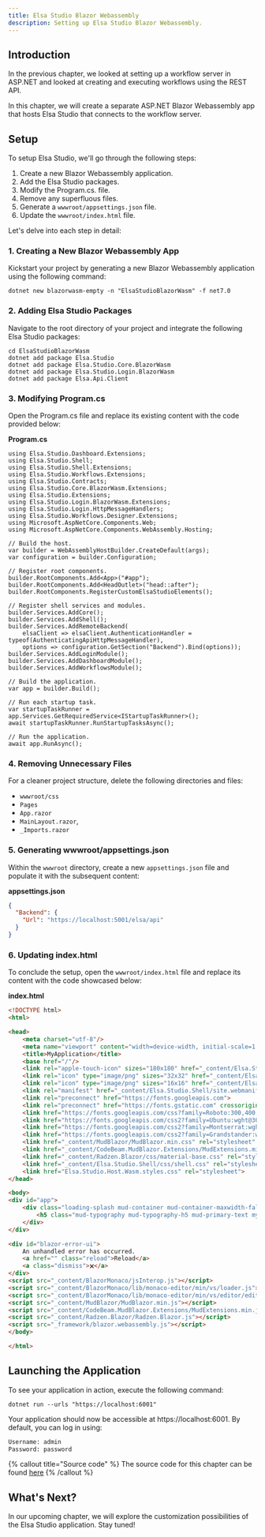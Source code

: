```yaml
---
title: Elsa Studio Blazor Webassembly
description: Setting up Elsa Studio Blazor Webassembly. 
---
```


## Introduction

In the previous chapter, we looked at setting up a workflow server in ASP.NET and looked at creating and executing workflows using the REST API.

In this chapter, we will create a separate ASP.NET Blazor Webassembly app that hosts Elsa Studio that connects to the workflow server.

## Setup

To setup Elsa Studio, we'll go through the following steps:

1. Create a new Blazor Webassembly application.
2. Add the Elsa Studio packages.
3. Modify the Program.cs. file.
4. Remove any superfluous files.
5. Generate a `wwwroot/appsettings.json` file.
6. Update the `wwwroot/index.html` file.

Let's delve into each step in detail:

### 1. Creating a New Blazor Webassembly App

Kickstart your project by generating a new Blazor Webassembly application using the following command:

```shell
dotnet new blazorwasm-empty -n "ElsaStudioBlazorWasm" -f net7.0
```

### 2. Adding Elsa Studio Packages

Navigate to the root directory of your project and integrate the following Elsa Studio packages:

```shell
cd ElsaStudioBlazorWasm
dotnet add package Elsa.Studio
dotnet add package Elsa.Studio.Core.BlazorWasm
dotnet add package Elsa.Studio.Login.BlazorWasm
dotnet add package Elsa.Api.Client
```

### 3. Modifying Program.cs

Open the Program.cs file and replace its existing content with the code provided below:

**Program.cs**

```clike
using Elsa.Studio.Dashboard.Extensions;
using Elsa.Studio.Shell;
using Elsa.Studio.Shell.Extensions;
using Elsa.Studio.Workflows.Extensions;
using Elsa.Studio.Contracts;
using Elsa.Studio.Core.BlazorWasm.Extensions;
using Elsa.Studio.Extensions;
using Elsa.Studio.Login.BlazorWasm.Extensions;
using Elsa.Studio.Login.HttpMessageHandlers;
using Elsa.Studio.Workflows.Designer.Extensions;
using Microsoft.AspNetCore.Components.Web;
using Microsoft.AspNetCore.Components.WebAssembly.Hosting;

// Build the host.
var builder = WebAssemblyHostBuilder.CreateDefault(args);
var configuration = builder.Configuration;

// Register root components.
builder.RootComponents.Add<App>("#app");
builder.RootComponents.Add<HeadOutlet>("head::after");
builder.RootComponents.RegisterCustomElsaStudioElements();

// Register shell services and modules.
builder.Services.AddCore();
builder.Services.AddShell();
builder.Services.AddRemoteBackend(
    elsaClient => elsaClient.AuthenticationHandler = typeof(AuthenticatingApiHttpMessageHandler),
    options => configuration.GetSection("Backend").Bind(options));
builder.Services.AddLoginModule();
builder.Services.AddDashboardModule();
builder.Services.AddWorkflowsModule();

// Build the application.
var app = builder.Build();

// Run each startup task.
var startupTaskRunner = app.Services.GetRequiredService<IStartupTaskRunner>();
await startupTaskRunner.RunStartupTasksAsync();

// Run the application.
await app.RunAsync();
```

### 4. Removing Unnecessary Files

For a cleaner project structure, delete the following directories and files:

- `wwwroot/css`
- `Pages`
- `App.razor`
- `MainLayout.razor`,
- `_Imports.razor`

### 5. Generating wwwroot/appsettings.json

Within the `wwwroot` directory, create a new `appsettings.json` file and populate it with the subsequent content:

**appsettings.json**

```json
{
  "Backend": {
    "Url": "https://localhost:5001/elsa/api"
  }
}
```

### 6. Updating index.html

To conclude the setup, open the `wwwroot/index.html` file and replace its content with the code showcased below:

**index.html**

```html
<!DOCTYPE html>
<html>

<head>
    <meta charset="utf-8"/>
    <meta name="viewport" content="width=device-width, initial-scale=1.0, maximum-scale=1.0, user-scalable=no"/>
    <title>MyApplication</title>
    <base href="/"/>
    <link rel="apple-touch-icon" sizes="180x180" href="_content/Elsa.Studio.Shell/apple-touch-icon.png">
    <link rel="icon" type="image/png" sizes="32x32" href="_content/Elsa.Studio.Shell/favicon-32x32.png">
    <link rel="icon" type="image/png" sizes="16x16" href="_content/Elsa.Studio.Shell/favicon-16x16.png">
    <link rel="manifest" href="_content/Elsa.Studio.Shell/site.webmanifest">
    <link rel="preconnect" href="https://fonts.googleapis.com">
    <link rel="preconnect" href="https://fonts.gstatic.com" crossorigin>
    <link href="https://fonts.googleapis.com/css?family=Roboto:300,400,500,700&display=swap" rel="stylesheet" />
    <link href="https://fonts.googleapis.com/css2?family=Ubuntu:wght@300;400;500;700&display=swap" rel="stylesheet">
    <link href="https://fonts.googleapis.com/css2?family=Montserrat:wght@400;500;600;700&display=swap" rel="stylesheet">
    <link href="https://fonts.googleapis.com/css2?family=Grandstander:wght@100&display=swap" rel="stylesheet">
    <link href="_content/MudBlazor/MudBlazor.min.css" rel="stylesheet" />
    <link href="_content/CodeBeam.MudBlazor.Extensions/MudExtensions.min.css" rel="stylesheet" />
    <link href="_content/Radzen.Blazor/css/material-base.css" rel="stylesheet" >
    <link href="_content/Elsa.Studio.Shell/css/shell.css" rel="stylesheet">
    <link href="Elsa.Studio.Host.Wasm.styles.css" rel="stylesheet">
</head>

<body>
<div id="app">
    <div class="loading-splash mud-container mud-container-maxwidth-false">
        <h5 class="mud-typography mud-typography-h5 mud-primary-text my-6">Loading...</h5>
    </div>
</div>

<div id="blazor-error-ui">
    An unhandled error has occurred.
    <a href="" class="reload">Reload</a>
    <a class="dismiss">🗙</a>
</div>
<script src="_content/BlazorMonaco/jsInterop.js"></script>
<script src="_content/BlazorMonaco/lib/monaco-editor/min/vs/loader.js"></script>
<script src="_content/BlazorMonaco/lib/monaco-editor/min/vs/editor/editor.main.js"></script>
<script src="_content/MudBlazor/MudBlazor.min.js"></script>
<script src="_content/CodeBeam.MudBlazor.Extensions/MudExtensions.min.js"></script>
<script src="_content/Radzen.Blazor/Radzen.Blazor.js"></script>
<script src="_framework/blazor.webassembly.js"></script>
</body>

</html>
```

## Launching the Application

To see your application in action, execute the following command:

```shell
dotnet run --urls "https://localhost:6001"
```

Your application should now be accessible at https://localhost:6001. By default, you can log in using:

```html
Username: admin
Password: password
```

{% callout title="Source code" %}
The source code for this chapter can be found [here](https://github.com/elsa-workflows/elsa-guides/tree/main/src/installation/elsa-studio/ElsaStudioWasm)
{% /callout %}

## What's Next?
In our upcoming chapter, we will explore the customization possibilities of the Elsa Studio application. Stay tuned!